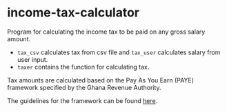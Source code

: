 # income-tax-calculator
Program for calculating the income tax to be paid on any gross salary amount.

 - `tax_csv` calculates tax from csv file and `tax_user` calculates salary from user input.
 - `taxer` contains the function for calculating tax.

Tax amounts are calculated based on the Pay As You Earn (PAYE) framework specified by the Ghana Revenue Authority.

The guidelines for the framework can be found [here](https://gra.gov.gh/domestic-tax/tax-types/paye/).